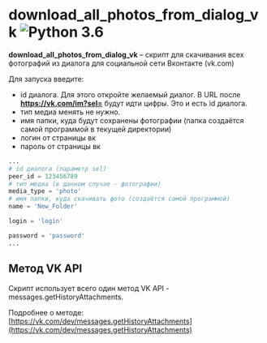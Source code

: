 download_all_photos_from_dialog_vk ![Python 3.6](https://pp.userapi.com/c846523/v846523407/b716d/N3RXKWFcPS0.jpg)
======
**download_all_photos_from_dialog_vk** – скрипт для скачивания всех фотографий из диалога для социальной сети Вконтакте (vk.com)

Для запуска введите:
* id диалога. Для этого откройте желаемый диалог. В URL после **https://vk.com/im?sel=** будут идти цифры. Это и есть id диалога.
* тип медиа менять не нужно.
* имя папки, куда будут сохранены фотографии (папка создаётся самой программой в текущей директории)
* логин от страницы вк
* пароль от страницы вк

```python
...
# id диалога (параметр sel)
peer_id = 123456789
# тип медиа (в данном случае - фотографии)
media_type = 'photo'
# имя папки, куда скачивать фото (создаётся самой программой)
name = 'New_Folder'

login = 'login'

password = 'password'
...
```

Метод VK API
------------
Скрипт использует всего один метод VK API - messages.getHistoryAttachments.

Подробнее о методе:
[https://vk.com/dev/messages.getHistoryAttachments](https://vk.com/dev/messages.getHistoryAttachments)
